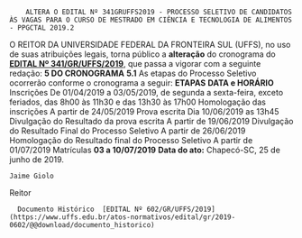         ALTERA O EDITAL Nº 341GRUFFS2019 - PROCESSO SELETIVO DE CANDIDATOS ÀS VAGAS PARA O CURSO DE MESTRADO EM CIÊNCIA E TECNOLOGIA DE ALIMENTOS - PPGCTAL 2019.2  

 O REITOR DA UNIVERSIDADE FEDERAL DA FRONTEIRA SUL (UFFS), no uso de suas atribuições legais, torna público a **alteração** do cronograma do  [**EDITAL Nº 341/GR/UFFS/2019**](https://www.uffs.edu.br/atos-normativos/edital/gr/2019-0341), que passa a vigorar com a seguinte redação:  **5 DO CRONOGRAMA** **5.1**  As etapas do Processo Seletivo ocorrerão conforme o cronograma a seguir:     **ETAPAS**   **DATA e HORÁRIO**     Inscrições   De 01/04/2019 a 03/05/2019, de segunda a sexta-feira, exceto feriados, das 8h00 às 11h30 e das 13h30 às 17h00     Homologação das inscrições   A partir de 24/05/2019     Prova escrita   Dia 10/06/2019 as 13h45     Divulgação do Resultado da prova escrita   A partir de 19/06/2019     Divulgação do Resultado Final do Processo Seletivo   A partir de 26/06/2019     Homologação do Resultado final do Processo Seletivo   A partir de 01/07/2019     Matrículas   **03 a 10/07/2019**            **Data do ato:** Chapecó-SC, 25 de junho de 2019.   
 

    Jaime Giolo   
 Reitor 

      Documento Histórico  [EDITAL Nº 602/GR/UFFS/2019](https://www.uffs.edu.br/atos-normativos/edital/gr/2019-0602/@@download/documento_historico)     
      